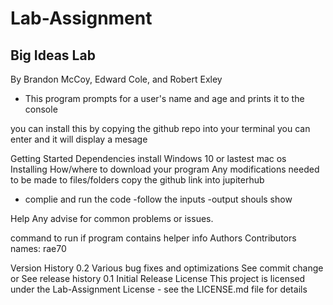 # Lab-Assignment
## Big Ideas Lab
By Brandon McCoy, Edward Cole, and Robert Exley
- This program prompts for a user's name and age and prints it to the console

you can install this by copying the github repo into your terminal
you can enter and it will display a mesage

Getting Started
Dependencies
install Windows 10 or lastest mac os
Installing
How/where to download your program
Any modifications needed to be made to files/folders
copy the github link into jupiterhub
- complie and run the code
-follow the inputs 
-output shouls show 

Help
Any advise for common problems or issues.

command to run if program contains helper info
Authors
Contributors names: rae70

Version History
0.2
Various bug fixes and optimizations
See commit change or See release history
0.1
Initial Release
License
This project is licensed under the Lab-Assignment  License - see the LICENSE.md file for details
